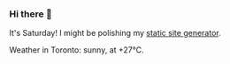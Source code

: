 ### Hi there :wave:

It's Saturday! I might be polishing my [static site generator](https://github.com/bewuethr/pandoc-bash-blog).

Weather in Toronto: sunny, at +27°C.
